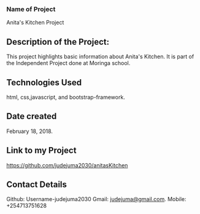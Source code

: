 ### Name of Project
Anita's Kitchen Project
## Description of the Project:
This project highlights basic information about Anita's Kitchen. It is part of the Independent Project done at Moringa school.
## Technologies Used
html, css,javascript, and bootstrap-framework.
## Date created
February 18, 2018.
## Link to my Project
https://github.com/judejuma2030/anitasKitchen
## Contact Details
Github: Username-judejuma2030
Gmail: judejuma@gmail.com.
Mobile: +254713751628
